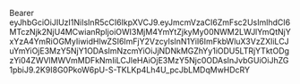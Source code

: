Bearer eyJhbGciOiJIUzI1NiIsInR5cCI6IkpXVCJ9.eyJmcmVzaCI6ZmFsc2UsImlhdCI6MTczNjk2NjU4MCwianRpIjoiOWI3MjM4YmYtZjkyMy00NWM2LWJlYmQtNjYxYzA4YmRiOGMyIiwidHlwZSI6ImFjY2VzcyIsInN1YiI6ImFkbWluX3VzZXIiLCJuYmYiOjE3MzY5NjY1ODAsImNzcmYiOiJjNDNkMGZhYy1iODU5LTRjYTktODgzYi04ZWVlMWVmMDFkNmIiLCJleHAiOjE3MzY5Njc0ODAsInJvbGUiOiJhZG1pbiJ9.2K9I8G0PkoW6pU-S-TKLKp4Lh4U_pcJbLMDqMwHDcRY

